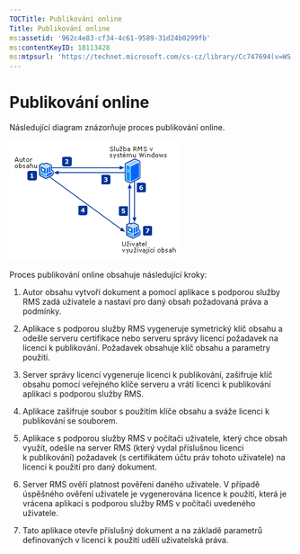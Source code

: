 ```yaml
---
TOCTitle: Publikování online
Title: Publikování online
ms:assetid: '962c4e83-cf34-4c61-9589-31d24b0299fb'
ms:contentKeyID: 18113428
ms:mtpsurl: 'https://technet.microsoft.com/cs-cz/library/Cc747694(v=WS.10)'
---
```


Publikování online
==================

Následující diagram znázorňuje proces publikování online.

![](images/Cc747694.897e47b6-fffe-4b11-bc9f-be58539b9f19(WS.10).gif)

Proces publikování online obsahuje následující kroky:

1.  Autor obsahu vytvoří dokument a pomocí aplikace s podporou služby RMS zadá uživatele a nastaví pro daný obsah požadovaná práva a podmínky.

2.  Aplikace s podporou služby RMS vygeneruje symetrický klíč obsahu a odešle serveru certifikace nebo serveru správy licencí požadavek na licenci k publikování. Požadavek obsahuje klíč obsahu a parametry použití.

3.  Server správy licencí vygeneruje licenci k publikování, zašifruje klíč obsahu pomocí veřejného klíče serveru a vrátí licenci k publikování aplikaci s podporou služby RMS.

4.  Aplikace zašifruje soubor s použitím klíče obsahu a sváže licenci k publikování se souborem.

5.  Aplikace s podporou služby RMS v počítači uživatele, který chce obsah využít, odešle na server RMS (který vydal příslušnou licenci k publikování) požadavek (s certifikátem účtu práv tohoto uživatele) na licenci k použití pro daný dokument.

6.  Server RMS ověří platnost pověření daného uživatele. V případě úspěšného ověření uživatele je vygenerována licence k použití, která je vrácena aplikaci s podporou služby RMS v počítači uvedeného uživatele.

7.  Tato aplikace otevře příslušný dokument a na základě parametrů definovaných v licenci k použití udělí uživatelská práva.
